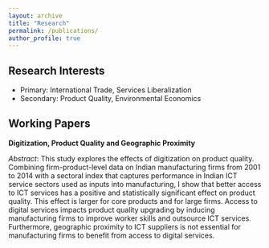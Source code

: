```yaml
---
layout: archive
title: "Research"
permalink: /publications/
author_profile: true
---
```


## Research Interests

* Primary: International Trade, Services Liberalization
* Secondary: Product Quality, Environmental Economics

## Working Papers

**Digitization, Product Quality and Geographic Proximity**
  
*Abstract*: This study explores the effects of digitization on product quality. Combining firm-product-level data on Indian manufacturing firms from 2001 to 2014 with a sectoral index that captures performance in Indian ICT service sectors used as inputs into manufacturing, I show that better access to ICT services has a positive and statistically significant effect on product quality. This effect is larger for core products and for large firms. Access to digital services impacts product quality upgrading by inducing manufacturing firms to improve worker skills and outsource ICT services. Furthermore, geographic proximity to ICT suppliers is not essential for manufacturing firms to benefit from access to digital services.
